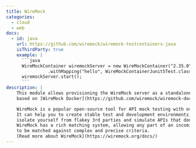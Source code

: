 ```yaml
---
title: WireMock
categories:
  - cloud
  - web
docs:
  - id: java
    url: https://github.com/wiremock/wiremock-testcontainers-java
    isThirdParty: true
    example: |
      ```java
      WireMockContainer wiremockServer = new WireMockContainer("2.35.0")
                .withMapping("hello", WireMockContainerJunit5Test.class, "hello-world.json");
      wiremockServer.start();                
      ```
description: |
    This module allows provisioning the WireMock server as a standalone container within your tests,
    based on [WireMock Docker](https://github.com/wiremock/wiremock-docker).

    WireMock is a popular open-source tool for API mock testing with over 5 million downloads per month.
    It can help you to create stable test and development environments,
    isolate yourself from flakey 3rd parties and simulate APIs that don’t exist yet.
    WireMock has a rich matching system, allowing any part of an incoming request
    to be matched against complex and precise criteria. 
    [Read more about WireMock](https://wiremock.org/docs/)
---
```

